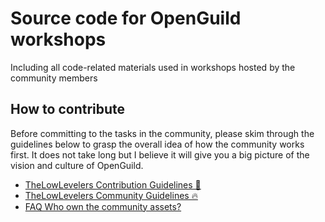 # Source code for OpenGuild workshops
Including all code-related materials used in workshops hosted by the community members

## How to contribute

Before committing to the tasks in the community, please skim through the guidelines below to grasp the overall idea of how the community works first. It does not take long but I believe it will give you a big picture of the vision and culture of OpenGuild.

- [TheLowLevelers Contribution Guidelines 🤝](https://github.com/orgs/openguild-labs/discussions/8)
- [TheLowLevelers Community Guidelines 🔥](https://github.com/orgs/openguild-labs/discussions/3)
- [FAQ Who own the community assets?](https://github.com/orgs/openguild-labs/discussions/9)

